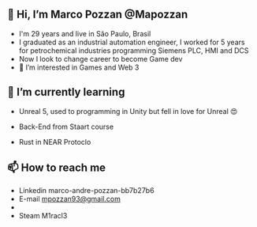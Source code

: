 ## 👋 Hi, I’m Marco Pozzan @Mapozzan

-    I'm 29 years and live in São Paulo, Brasil 
-    I graduated as an industrial automation engineer, I worked for 5 years for petrochemical industries programming Siemens PLC, HMI and DCS 
-    Now I look to change career to become Game dev
-    👀 I’m interested in Games and Web 3
 
## 🌱 I’m currently learning
-    Unreal 5, used to programming in Unity but fell in love for Unreal 😍
   
-    Back-End from Staart course

-    Rust in NEAR Protoclo

## 📫 How to reach me
- Linkedin marco-andre-pozzan-bb7b27b6
- E-mail mpozzan93@gmail.com
- 
- Steam M1racl3

<!---
Mapozzan/Mapozzan is a ✨ special ✨ repository because its `README.md` (this file) appears on your GitHub profile.
You can click the Preview link to take a look at your changes.
--->
